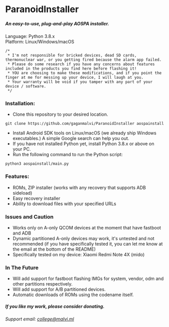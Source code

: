# ParanoidInstaller
##### An easy-to-use, plug-and-play AOSPA installer.
Language: Python 3.8.x <br>
Platform: Linux/Windows/macOS
```
/*
 * I'm not responsible for bricked devices, dead SD cards, thermonuclear war, or you getting fired because the alarm app failed. 
 * Please do some research if you have any concerns about features included in the products you find here before flashing it! 
 * YOU are choosing to make these modifications, and if you point the finger at me for messing up your device, I will laugh at you. 
 * Your warranty will be void if you tamper with any part of your device / software.
 */
```
### Installation:
- Clone this repository to your desired location.
``` 
git clone https://github.com/gaganmalvi/ParanoidInstaller aospainstall
```
- Install Android SDK tools on Linux/macOS (we already ship Windows executables.) A simple Google search can help you out.
- If you have not installed Python yet, install Python 3.8.x or above on your PC.
- Run the following command to run the Python script:
```
python3 aospainstall/main.py
```

### Features:
- ROMs, ZIP installer (works with any recovery that supports ADB sideload)
- Easy recovery installer
- Ability to download files with your specified URLs

### Issues and Caution
- Works only on A-only QCOM devices at the moment that have fastboot and ADB
- Dynamic partitioned A-only devices may work, it's untested and not recommended (if you have specifically tested it, you can let me know at the email at the bottom of the README)
- Specifically tested on my device: Xiaomi Redmi Note 4X (mido)

### In The Future
- Will add support for fastboot flashing IMGs for system, vendor, odm and other partitions respectively.
- Will add support for A/B partitioned devices.
- Automatic downloads of ROMs using the codename itself.

##### If you like my work, please consider donating. 
###### Support email: college@malvi.ml